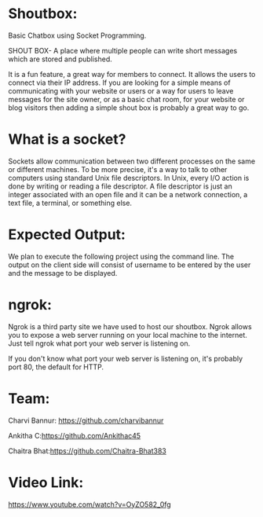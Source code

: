 # Shoutbox:
 Basic Chatbox using Socket Programming.
 
SHOUT BOX- A place where multiple people can write short messages which are stored and published.

It is a fun feature, a great way for members to connect. It allows the users to connect via their IP address. If you are looking for a simple means of communicating with your website or users or a way for users to leave messages for the site owner, or as a basic chat room, for your website or blog visitors then adding a simple shout box is probably a great way to go.

# What is a socket?
Sockets allow communication between two different processes on the same or different machines. To be more precise, it's a way to talk to other computers using standard Unix file descriptors. In Unix, every I/O action is done by writing or reading a file descriptor. A file descriptor is just an integer associated with an open file and it can be a network connection, a text file, a terminal, or something else.

# Expected Output:
We plan to execute the following project using the command line. The output on the client side will consist of username to be entered by the user and the message to be displayed.

# ngrok:

Ngrok is a third party site we have used to host our shoutbox. Ngrok allows you to expose a web server running on your local machine to the internet. Just tell ngrok what port your web server is listening on.

If you don't know what port your web server is listening on, it's probably port 80, the default for HTTP.

# Team:
Charvi Bannur: https://github.com/charvibannur

Ankitha C:https://github.com/Ankithac45

Chaitra Bhat:https://github.com/Chaitra-Bhat383

# Video Link:
https://www.youtube.com/watch?v=OyZO582_0fg
